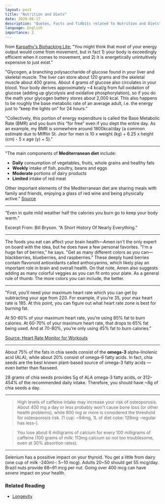 ```yaml
---
layout: post
title: "Nutrition and Diets"
date: 2020-06-17
description: "Quotes, Facts and Tidbits related to Nutrition and Diets"
language: English
importance: 2
---
```

from [Karpathy's Biohacking Lite:](https://karpathy.github.io/2020/06/11/biohacking-lite/)
"You might think that most of your energy output would come from movement, but in fact 1) your body is exceedingly efficient when it comes to movement, and 2) it is energetically unintuitively expensive to just exist."

"Glycogen, a branching polysaccharide of glucose found in your liver and skeletal muscle. The liver can store about 120 grams and the skeletal muscle about 400 grams. About 4 grams of glucose also circulates in your blood. Your body derives approximately ~4 kcal/g from full oxidation of glucose (adding up glycolysis and oxidative phosphorylation), so if you do the math your glycogen battery stores about 2,000 kcal. This also happens to be roughly the base metabolic rate of an average adult, i.e. the energy just to “keep the lights on” for 24 hours."

"Collectively, this portion of energy expenditure is called the Base Metabolic Rate (BMR) and you burn this “for free” even if you slept the entire day. As an example, my BMR is somewhere around 1800kcal/day (a common estimate due to Mifflin St. Jeor for men is 10 x weight (kg) + 6.25 x height (cm) - 5 x age (y) + 5)."

----------------------
"The main components of **Mediterranean diet** include:

- **Daily** consumption of vegetables, fruits, whole grains and healthy fats
- **Weekly** intake of fish, poultry, beans and eggs
- **Moderate** portions of dairy products
- **Limited** intake of red meat

Other important elements of the Mediterranean diet are sharing meals with family and friends, enjoying a glass of red wine and being physically active." [Source](https://www.mayoclinic.org/healthy-lifestyle/nutrition-and-healthy-eating/in-depth/mediterranean-diet/art-20047801)

---
“Even in quite mild weather half the calories you burn go to keep your body warm.”

Excerpt From: Bill Bryson. “A Short History Of Nearly Everything.”  

---

The foods you eat can affect your brain health—Amen isn't the only expert on board with the idea, but he does have a few personal favorites. "I'm a huge fan of berries," he says. "Get as many different colors as you can—blackberries, blueberries, and raspberries." These deeply hued berries contain flavonoid antioxidants called anthocyanins, which likely play an important role in brain and overall health. On that note, Amen also suggests adding as many colorful veggies as you can fit onto your plate. As a general rule of thumb: The more colors you can include, the better.

---

"First, you’ll need your maximum heart rate which you can get by subtracting your age from 220. For example, if you’re 35, your max heart rate is 185. At this point, you can figure out what heart rate zone is best for burning fat.

At 50-60% of your maximum heart rate, you’re using 85% fat to burn calories. At 60-70% of your maximum heart rate, that drops to 65% fat being used. And at 70-80%, you’re only using 45% fat to burn calories."

[Source: Heart Rate Monitor for Workouts](https://health.clevelandclinic.org/serious-about-your-workouts-get-a-heart-rate-monitor/)

---

About 75% of the fats in chia seeds consist of the **omega-3** alpha-linolenic acid (ALA), while about 20% consist of omega-6 fatty acids. In fact, chia seeds are the best known plant-based source of omega-3 fatty acids — even better than flaxseed.

28 grams of chia seeds provides 5g of ALA omega-3 fatty acids, or 312–454% of the recommended daily intake. Therefore, you should have \~8g of chia seeds a day.

---

> High levels of caffeine intake may increase your risk of osteoporosis. About 400 mg a day or less probably won't cause bone loss (or other health problems), while 800 mg or more is considered the threshold for osteoporosis risk. (1 cup: \~94mg, 1L of diet coke: 128mg -regular has less-).

> You lose about 6 milligrams of calcium for every 100 milligrams of caffeine (100 grams of milk: 113mg calcium so not too troublesome, even at 30% absortion rates).

---

Selenium has a possitive impact on your thyroid. You get a little from dairy (one cup of milk -240ml-: 5\~10 mcg). Adults 20\~50 should get 55 mcg/day. Brazil nuts provide 68\~91 mcg per nut. Going over 400 mcg can have _severe_ impact on your health.


### Related Reading

- [Longevity](/wiki/longevity)
